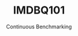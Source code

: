---
layout: docu
title: IMDBQ101
subtitle: Continuous Benchmarking
selected: IMDB
expanded: Benchmarking
benchmark: /individual_results/IMDBQ101.html
---